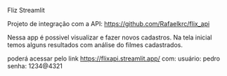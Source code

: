 Fliz Streamlit

Projeto de integração com a API: https://github.com/Rafaelkrc/flix_api

Nessa app é possivel visualizar e fazer novos cadastros.
Na tela inicial temos alguns resultados com análise do filmes cadastrados.

poderá acessar pelo link https://flixapi.streamlit.app/
com:
usuário: pedro
senha: 1234@4321
